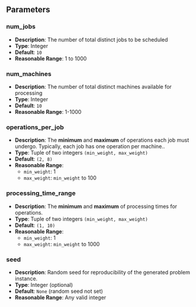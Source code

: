 ## Parameters

### num_jobs

- **Description**: The number of total distinct jobs to be scheduled
- **Type**: Integer
- **Default**: `10`
- **Reasonable Range**: 1 to 1000

### num_machines

- **Description**: The number of  total distinct machines available for processing
- **Type**: Integer
- **Default**: `10`
- **Reasonable Range**: 1-1000

### operations_per_job

- **Description**: The **minimum** and **maximum** of operations each job must undergo. Typically, each job has one operation per machine..
- **Type**: Tuple of two integers `(min_weight, max_weight)`
- **Default**: `(2, 8)`
- **Reasonable Range**:
  - `min_weight`: 1
  - `max_weight`: `min_weight` to 100

### processing_time_range

- **Description**: The **minimum** and **maximum** of processing times for operations.
- **Type**: Tuple of two integers `(min_weight, max_weight)`
- **Default**: `(1, 10)`
- **Reasonable Range**: 
	- `min_weight`: 1
  - `max_weight`: `min_weight` to 1000

### seed

- **Description**: Random seed for reproducibility of the generated problem instance.
- **Type**: Integer (optional)
- **Default**: `None` (random seed not set)
- **Reasonable Range**: Any valid integer